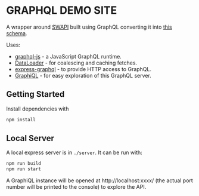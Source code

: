 GRAPHQL DEMO SITE
=====================

A wrapper around [SWAPI](http://swapi.co) built using GraphQL converting it into [this schema](schema.graphql).

Uses:

* [graphql-js](https://github.com/graphql/graphql-js) - a JavaScript GraphQL runtime.
* [DataLoader](https://github.com/facebook/dataloader) - for coalescing and caching fetches.
* [express-graphql](https://github.com/graphql/express-graphql) - to provide HTTP access to GraphQL.
* [GraphiQL](https://github.com/graphql/graphiql) - for easy exploration of this GraphQL server.

## Getting Started

Install dependencies with

```sh
npm install
```

## Local Server

A local express server is in `./server`. It can be run with:

```sh
npm run build
npm run start
```

A GraphiQL instance will be opened at http://localhost:xxxx/ (the actual port number will be printed to the console) to explore the API.
